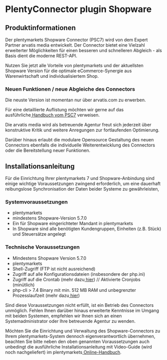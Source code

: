 # PlentyConnector plugin Shopware

## Produktinformationen

Der plentymarkets Shopware Connector (PSC7) wird von dem Expert Partner arvatis media entwickelt. Der Connector bietet eine Vielzahl erweiterter Möglichkeiten für einen besseren und schnelleren Abgleich - als Basis dient die moderne REST-API.

Nutzen Sie jetzt alle Vorteile von plentymarkets und der aktuellsten Shopware Version für die optimale eCommerce-Synergie aus Warenwirtschaft und individualisiertem Shop.

### Neuen Funktionen / neue Abgleiche des Connectors

Die neuste Version ist momentan nur über arvatis.com zu erwerben.

Für eine detaillierte Auflistung möchten wir gerne auf das ausführliche[ ](https://docs.google.com/document/d/10mPeV3xqx4We71dYQdPmJK2qvb21Rpym6FG_tKwHKfc/)<span class="c9">[Handbuch vom PSC7](https://docs.google.com/document/d/10mPeV3xqx4We71dYQdPmJK2qvb21Rpym6FG_tKwHKfc/edit?usp%3Dsharing&sa=D&ust=1507645556706000&usg=AFQjCNEVv48pBAe8ezFN7q5-XRZZma-FXA) verweisen.

Die arvatis media wird als betreuende Agentur freut sich jederzeit über konstruktive Kritik und weitere Anregungen zur fortlaufenden Optimierung.

Darüber hinaus erlaubt die modulare Opensource Gestaltung des neuen Connectors ebenfalls die individuelle Weiterentwicklung des Connectors oder die Bereitstellung neuer Funktionen.

## Installationsanleitung

Für die Einrichtung Ihrer plentymarkets 7 und Shopware-Anbindung sind einige wichtige Voraussetzungen zwingend erforderlich, um eine dauerhaft reibungslose Synchronisation der Daten beider Systeme zu gewährleisten,

### Systemvoraussetzungen

*   plentymarkets
*   mindestens Shopware-Version 5.7.0
*   Ein für Shopware eingerichteter Mandant in plentymarkets
*   <span class="c11">In Shopware sind alle benötigten Kundengruppen, Einheiten (z.B. Stück) und Steuersätze angelegt

### Technische Voraussetzungen

*   Mindestens Shopware Version 5.7.0
*   plentymarkets
*   Shell-Zugriff (FTP ist nicht ausreichend)
*   Zugriff auf alle Konfigurationsdateien (insbesondere der <span class="c18">php.ini)
*   Zugriff auf die Crontab (mehr dazu[ ](https://www.google.com/url?q=http://man.plentymarkets.eu/tools/shopware-connector/installation/%232-4&sa=D&ust=1507645556713000&usg=AFQjCNGlNwHjHXklELIk7h0zee0xaX4JxQ)<span class="c13">[hier](https://www.google.com/url?q=http://man.plentymarkets.eu/tools/shopware-connector/installation/%232-4&sa=D&ust=1507645556713000&usg=AFQjCNGlNwHjHXklELIk7h0zee0xaX4JxQ)) // Aktivierte Cronjobs (minütlich)
*   php-cli > 7.4 Binary mit min. 512 MB RAM und unbegrenzter Prozesslaufzeit (mehr dazu[ ](https://www.google.com/url?q=http://man.plentymarkets.eu/tools/shopware-connector/installation/%232-1&sa=D&ust=1507645556714000&usg=AFQjCNHRqhkpvYZY_MT-7htcrsSKgjKUiw)<span class="c13">[hier](https://www.google.com/url?q=http://man.plentymarkets.eu/tools/shopware-connector/installation/%232-1&sa=D&ust=1507645556714000&usg=AFQjCNHRqhkpvYZY_MT-7htcrsSKgjKUiw))

Sind diese Voraussetzungen nicht erfüllt, ist ein Betrieb des Connectors unmöglich. Fehlen Ihnen darüber hinaus erweiterte Kenntnisse im Umgang mit beiden Systemen, empfehlen wir Ihnen sich an einen Systemadministrator oder Ihre betreuende Agentur zu wenden.

Möchten Sie die Einrichtung und Verwaltung des Shopware-Connectors zu Ihrem plentymarkets-System dennoch eigenverantwortlich übernehmen, beachten Sie bitte neben den oben genannten Voraussetzungen auch unbedingt die ausführliche Installationsanleitung mit Video-Guide (wird noch nachgeliefert) im plentymarkets[ ](https://www.google.com/url?q=https://docs.google.com/document/d/10mPeV3xqx4We71dYQdPmJK2qvb21Rpym6FG_tKwHKfc/edit?usp%3Dsharing&sa=D&ust=1507645556715000&usg=AFQjCNHEVvgshtaGdC-_Ba42SIi4Rk4GAg)<span class="c9">[Online-Handbuch](https://www.google.com/url?q=https://docs.google.com/document/d/10mPeV3xqx4We71dYQdPmJK2qvb21Rpym6FG_tKwHKfc/edit?usp%3Dsharing&sa=D&ust=1507645556715000&usg=AFQjCNHEVvgshtaGdC-_Ba42SIi4Rk4GAg).